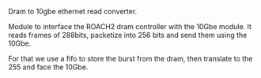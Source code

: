 Dram to 10gbe ethernet read converter.

Module to interface the ROACH2 dram controller with the 10Gbe module.
It reads frames of 288bits, packetize into 256 bits and send them 
using the 10Gbe.

For that we use a fifo to store the burst from the dram, then translate 
to the 255 and face the 10Gbe.


